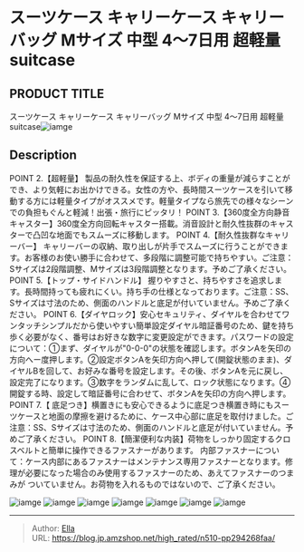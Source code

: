 # スーツケース キャリーケース キャリーバッグ Mサイズ  中型 4〜7日用 超軽量 suitcase


## PRODUCT TITLE 

スーツケース キャリーケース キャリーバッグ Mサイズ  中型 4〜7日用 超軽量 suitcase![iamge](https://b2bfiles1.gigab2b.cn/image/wkseller/302/20220822_ef00b8bacbe92ff31a0f6d472d02d549.jpg)

## Description

POINT 2.【超軽量】 製品の耐久性を保証する上、ボディの重量が減らすことができ、より気軽にお出かけできる。女性の方や、長時間スーツケースを引いて移動する方には軽量タイプがオススメです。軽量タイプなら旅先での様々なシーンでの負担もぐんと軽減！出張・旅行にピッタリ！
POINT 3.【360度全方向静音キャスター】360度全方向回転キャスター搭載。消音設計と耐久性抜群のキャスターで凸凹な地面でもスムーズに移動します。
POINT 4.【耐久性抜群なキャリーバー】 キャリーバーの収納、取り出しが片手でスムーズに行うことができます。お客様のお使い勝手に合わせて、多段階に調整可能で持ちやすい。ご注意：Sサイズは2段階調整、Mサイズは3段階調整となります。予めご了承ください。
POINT 5.【トップ・サイドハンドル】 握りやすさと、持ちやすさを追求します。長時間持っても疲れにくい。持ち手の仕様となっております。ご注意：SS、Sサイズは寸法のため、側面のハンドルと底足が付いていません。予めご了承ください。
POINT 6.【ダイヤロック】安心セキュリティ、ダイヤルを合わせてワンタッチシンプルだから使いやすい簡単設定ダイヤル暗証番号のため、鍵を持ち歩く必要がなく、番号はお好きな数字に変更設定ができます。パスワードの設定について：①まず、ダイヤルが&#34;0-0-0&#34;の状態を確認します。ボタンAを矢印の方向へー度押します。②設定ボタンAを矢印方向へ押して(開錠状態のまま)、ダイヤルBを回して、お好みな番号を設定します。その後、ボタンAを元に戻し、設定完了になります。③数字をランダムに乱して、ロック状態になります。④開錠する時、設定して暗証番号に合わせて、ボタンAを矢印の方向へ押します。
POINT 7.【 底足つき】横置きにも安心できるように底足つき横置き時にもスーツケースと地面の摩擦を避けるために、ケース中心部に底足を取付けました。ご注意：SS、Sサイズは寸法のため、側面のハンドルと底足が付いていません。予めご了承ください。
POINT 8.【簡潔便利な内装】荷物をしっかり固定するクロスベルトと簡単に操作できるファスナーがあります。
内部ファスナーについて：ケース内部にあるファスナーはメンテナンス専用ファスナーとなります。修理が必要になった場合のみ使用するファスナーのため、あえてファスナーのつまみが ついていません。お荷物を入れるものではないので、ご了承ください。



![iamge](https://b2bfiles1.gigab2b.cn/image/wkseller/302/20230105_fadac958526901f7489b75708b57b553.jpg)
![iamge](https://b2bfiles1.gigab2b.cn/image/wkseller/302/20220822_aea12a5095bd4d0af03027a3c849b814.jpg)
![iamge](https://b2bfiles1.gigab2b.cn/image/wkseller/302/20220822_c5c6a06c72bcacd83c1d5ffd55e80af9.jpg)
![iamge](https://b2bfiles1.gigab2b.cn/image/wkseller/302/20220822_d7a3e184cf16300d8834f4173051b97c.jpg)
![iamge](https://b2bfiles1.gigab2b.cn/image/wkseller/302/20220822_c52a1a9958ff4a35044ebe0285d20ac1.jpg)
![iamge](https://b2bfiles1.gigab2b.cn/image/wkseller/302/20220822_8a301ed3be58ac8d27be20fb47ab0b11.jpg)
![iamge](https://b2bfiles1.gigab2b.cn/image/wkseller/302/20220822_3afe30604aa2bfd7205bb0374a2d7e31.jpg)


---

> Author: [Ella](https://blog.jp.amzshop.net/)  
> URL: https://blog.jp.amzshop.net/high_rated/n510-pp294268faa/  

